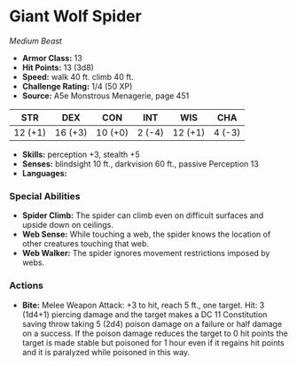 # Giant Wolf Spider

*Medium* *Beast*

- **Armor Class:** 13
- **Hit Points:** 13 (3d8)
- **Speed:** walk 40 ft. climb 40 ft.
- **Challenge Rating:** 1/4 (50 XP)
- **Source:** A5e Monstrous Menagerie, page 451

| STR | DEX | CON | INT | WIS | CHA |
| --- | --- | --- | --- | --- | --- |
| 12 (+1) | 16 (+3) | 10 (+0) | 2 (-4) | 12 (+1) | 4 (-3) |

- **Skills:** perception +3, stealth +5
- **Senses:** blindsight 10 ft., darkvision 60 ft., passive Perception 13
- **Languages:** 

### Special Abilities

- **Spider Climb:** The spider can climb even on difficult surfaces and upside down on ceilings.
- **Web Sense:** While touching a web, the spider knows the location of other creatures touching that web.
- **Web Walker:** The spider ignores movement restrictions imposed by webs.

### Actions

- **Bite:** Melee Weapon Attack: +3 to hit, reach 5 ft., one target. Hit: 3 (1d4+1) piercing damage and the target makes a DC 11 Constitution saving throw  taking 5 (2d4) poison damage on a failure or half damage on a success. If the poison damage reduces the target to 0 hit points  the target is made stable but poisoned for 1 hour  even if it regains hit points  and it is paralyzed while poisoned in this way.



